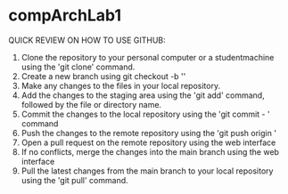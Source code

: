 # compArchLab1

QUICK REVIEW ON HOW TO USE GITHUB:
1. Clone the repository to your personal computer or a studentmachine using the 'git clone' command.
2. Create a new branch using git checkout -b '<branchname>'
3. Make any changes to the files in your local repository.
4. Add the changes to the staging area using the 'git add' command, followed by the file or directory name.
5. Commit the changes to the local repository using the 'git commit - <message>' command
6. Push the changes to the remote repository using the 'git push origin <branchname>'
7. Open a pull request on the remote repository using the web interface
8. If no conflicts, merge the changes into the main branch using the web interface
9. Pull the latest changes from the main branch to your local repository using the 'git pull' command.

